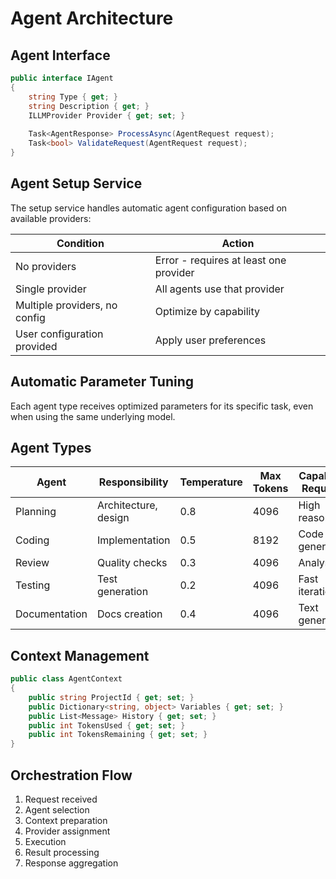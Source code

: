 # Agent Architecture

## Agent Interface
```csharp
public interface IAgent
{
    string Type { get; }
    string Description { get; }
    ILLMProvider Provider { get; set; }
    
    Task<AgentResponse> ProcessAsync(AgentRequest request);
    Task<bool> ValidateRequest(AgentRequest request);
}
```

## Agent Setup Service

The setup service handles automatic agent configuration based on available providers:

| Condition | Action |
|-----------|--------|
| No providers | Error - requires at least one provider |
| Single provider | All agents use that provider |
| Multiple providers, no config | Optimize by capability |
| User configuration provided | Apply user preferences |

## Automatic Parameter Tuning

Each agent type receives optimized parameters for its specific task, even when using the same underlying model.

## Agent Types
| Agent | Responsibility | Temperature | Max Tokens | Capability Required |
|-------|---------------|------------|------------|-------------------|
| Planning | Architecture, design | 0.8 | 4096 | High reasoning |
| Coding | Implementation | 0.5 | 8192 | Code generation |
| Review | Quality checks | 0.3 | 4096 | Analysis |
| Testing | Test generation | 0.2 | 4096 | Fast iteration |
| Documentation | Docs creation | 0.4 | 4096 | Text generation |

## Context Management
```csharp
public class AgentContext
{
    public string ProjectId { get; set; }
    public Dictionary<string, object> Variables { get; set; }
    public List<Message> History { get; set; }
    public int TokensUsed { get; set; }
    public int TokensRemaining { get; set; }
}
```

## Orchestration Flow
1. Request received
2. Agent selection
3. Context preparation
4. Provider assignment
5. Execution
6. Result processing
7. Response aggregation